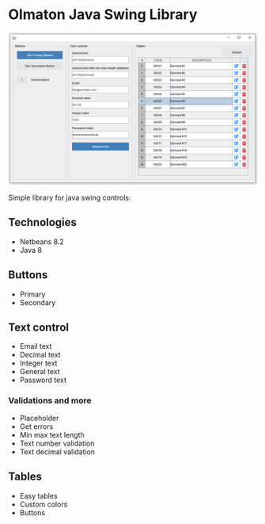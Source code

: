 # Olmaton Java Swing Library
![alt text](https://github.com/olmaton/javaswing/blob/main/images/example.png?raw=true)

Simple library for java swing controls:
## Technologies
- Netbeans 8.2
- Java 8

## Buttons
- Primary
- Secondary

## Text control
- Email text
- Decimal text
- Integer text
- General text
- Password text

### Validations and more
- Placeholder
- Get errors
- Min max text length
- Text number validation
- Text decimal validation

## Tables
- Easy tables
- Custom colors
- Buttons
